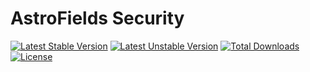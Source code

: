 # AstroFields Security

[![Latest Stable Version](https://poser.pugx.org/wecodemore/astrofields-security/v/stable.svg)](https://packagist.org/packages/wecodemore/astrofields-security)
[![Latest Unstable Version](https://poser.pugx.org/wecodemore/astrofields-security/v/unstable.svg)](https://packagist.org/packages/wecodemore/astrofields-security)
[![Total Downloads](https://poser.pugx.org/wecodemore/astrofields-security/downloads.svg)](https://packagist.org/packages/wecodemore/astrofields-security)
[![License](https://poser.pugx.org/wecodemore/astrofields-security/license.svg)](https://packagist.org/packages/wecodemore/astrofields-security)

